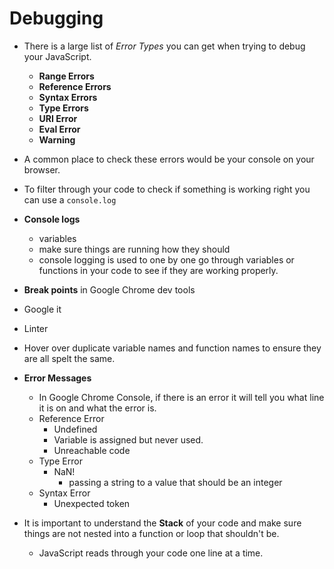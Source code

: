 # Debugging

- There is a large list of *Error Types* you can get when trying to debug your JavaScript.
  - **Range Errors**
  - **Reference Errors**
  - **Syntax Errors**
  - **Type Errors**
  - **URI Error**
  - **Eval Error**
  - **Warning**

- A common place to check these errors would be your console on your browser.
- To filter through your code to check if something is working right you can use a `console.log`
- **Console logs**
  - variables
  - make sure things are running how they should
  - console logging is used to one by one go through variables or functions in your code to see if they are working properly.
- **Break points** in Google Chrome dev tools
- Google it
- Linter
- Hover over duplicate variable names and function names to ensure they are all spelt the same.

- **Error Messages**
  - In Google Chrome Console, if there is an error it will tell you what line it is on and what the error is.
  - Reference Error
    - Undefined
    - Variable is assigned but never used.
    - Unreachable code
  - Type Error 
    - NaN!
      - passing a string to a value that should be an integer
  - Syntax Error 
    - Unexpected token

- It is important to understand the **Stack** of your code and make sure things are not nested into a function or loop that shouldn't be.
  - JavaScript reads through your code one line at a time.